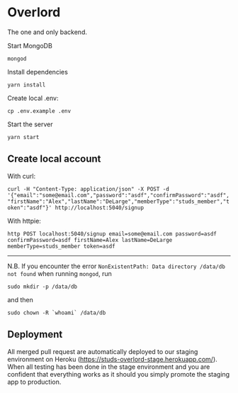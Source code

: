 # Overlord

The one and only backend.

Start MongoDB

`mongod`

Install dependencies

`yarn install`

Create local .env:

`cp .env.example .env`

Start the server

`yarn start`



## Create local account

With curl:

`curl -H "Content-Type: application/json" -X POST -d '{"email":"some@email.com","password":"asdf","confirmPassword":"asdf","firstName":"Alex","lastName":"DeLarge","memberType":"studs_member","token":"asdf"}' http://localhost:5040/signup`

With httpie:

`http POST localhost:5040/signup email=some@email.com password=asdf confirmPassword=asdf firstName=Alex lastName=DeLarge memberType=studs_member token=asdf`

---

N.B. If you encounter the error `NonExistentPath: Data directory /data/db not found` when running `mongod`, run

`sudo mkdir -p /data/db`

and then

``sudo chown -R `whoami` /data/db``

## Deployment
All merged pull request are automatically deployed to our staging environment
on Heroku (https://studs-overlord-stage.herokuapp.com/). When all testing has
been done in the stage environment and you are confident that everything works
as it should you simply promote the staging app to production.
